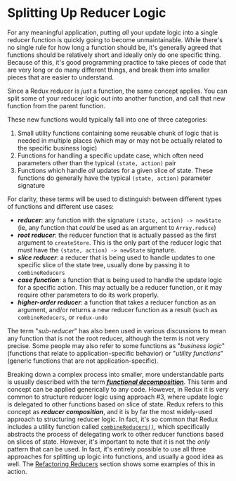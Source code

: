 # Splitting Up Reducer Logic

For any meaningful application, putting *all* your update logic into a single reducer function is quickly going to become unmaintainable.  While there's no single rule for how long a function should be, it's generally agreed that functions should be relatively short and ideally only do one specific thing.  Because of this, it's good programming practice to take pieces of code that are very long or do many different things, and break them into smaller pieces that are easier to understand.

Since a Redux reducer is *just* a function, the same concept applies.  You can split some of your reducer logic out into another function, and call that new function from the parent function.  

These new functions would typically fall into one of three categories:

1. Small utility functions containing some reusable chunk of logic that is needed in multiple places (which may or may not be actually related to the specific business logic)
2. Functions for handling a specific update case, which often need parameters other than the typical `(state, action)` pair
3. Functions which handle *all* updates for a given slice of state.  These functions do generally have the typical `(state, action)` parameter signature


For clarity, these terms will be used to distinguish between different types of functions and different use cases:

- ***reducer***: any function with the signature `(state, action) -> newState` (ie, any function that *could* be used as an argument to `Array.reduce`)
- ***root reducer***: the reducer function that is actually passed as the first argument to `createStore`.  This is the only part of the reducer logic that _must_ have the `(state, action) -> newState` signature.
- ***slice reducer***: a reducer that is being used to handle updates to one specific slice of the state tree, usually done by passing it to `combineReducers`
- ***case function***: a function that is being used to handle the update logic for a specific action.  This may actually be a reducer function, or it may require other parameters to do its work properly.
- ***higher-order reducer***: a function that takes a reducer function as an argument, and/or returns a new reducer function as a result (such as `combineReducers`, or `redux-undo`

The term "*sub-reducer*" has also been used in various discussions to mean any function that is not the root reducer, although the term is not very precise.  Some people may also refer to some functions as "*business logic*" (functions that relate to application-specific behavior) or "*utility functions*" (generic functions that are not application-specific).


Breaking down a complex process into smaller, more understandable parts is usually described with the term ***[functional decomposition](http://stackoverflow.com/questions/947874/what-is-functional-decomposition)***.  This term and concept can be applied generically to any code.  However, in Redux it is *very* common to structure reducer logic using approach #3, where update logic is delegated to other functions based on slice of state.  Redux refers to this concept as ***reducer composition***, and it is by far the most widely-used approach to structuring reducer logic.  In fact, it's so common that Redux includes a utility function called [`combineReducers()`](../../api/combineReducers.md), which specifically abstracts the process of delegating work to other reducer functions based on slices of state. However, it's important to note that it is not the *only* pattern that can be used.  In fact, it's entirely possible to use all three approaches for splitting up logic into functions, and usually a good idea as well.  The [Refactoring Reducers](./03-RefactoringReducersExample.md) section shows some examples of this in action.
